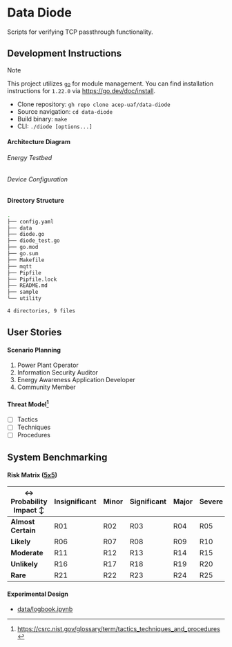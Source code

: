 # Data Diode

Scripts for verifying TCP passthrough functionality.

## Development Instructions

> [!NOTE]
> This project utilizes [`go`](https://go.dev/) for module management.
> You can find installation instructions for `1.22.0` via https://go.dev/doc/install.

- Clone repository: `gh repo clone acep-uaf/data-diode`
- Source navigation: `cd data-diode`
- Build binary: `make`
- CLI: `./diode [options...]`

#### Architecture Diagram

###### Energy Testbed

###### Device Configuration

#### Directory Structure

```zsh
.
├── config.yaml
├── data
├── diode.go
├── diode_test.go
├── go.mod
├── go.sum
├── Makefile
├── mqtt
├── Pipfile
├── Pipfile.lock
├── README.md
├── sample
└── utility

4 directories, 9 files
```

## User Stories

#### Scenario Planning

1. Power Plant Operator
1. Information Security Auditor
1. Energy Awareness Application Developer
1. Community Member

#### Threat Model[^1]

- [ ] Tactics
- [ ] Techniques
- [ ] Procedures

## System Benchmarking

#### Risk Matrix ([5x5](https://safetyculture.com/topics/risk-assessment/5x5-risk-matrix/))

| ↔ Probability <br> Impact ↕ | **Insignificant** | **Minor** | **Significant** | **Major** | **Severe** |
| --------------------------- | ----------------- | --------- | --------------- | --------- | ---------- |
| **Almost Certain**          | R01               | R02       | R03             | R04       | R05        |
| **Likely**                  | R06               | R07       | R08             | R09       | R10        |
| **Moderate**                | R11               | R12       | R13             | R14       | R15        |
| **Unlikely**                | R16               | R17       | R18             | R19       | R20        |
| **Rare**                    | R21               | R22       | R23             | R24       | R25        |

#### Experimental Design

- [data/logbook.ipynb](data/logbook.ipynb)

[^1]: https://csrc.nist.gov/glossary/term/tactics_techniques_and_procedures
